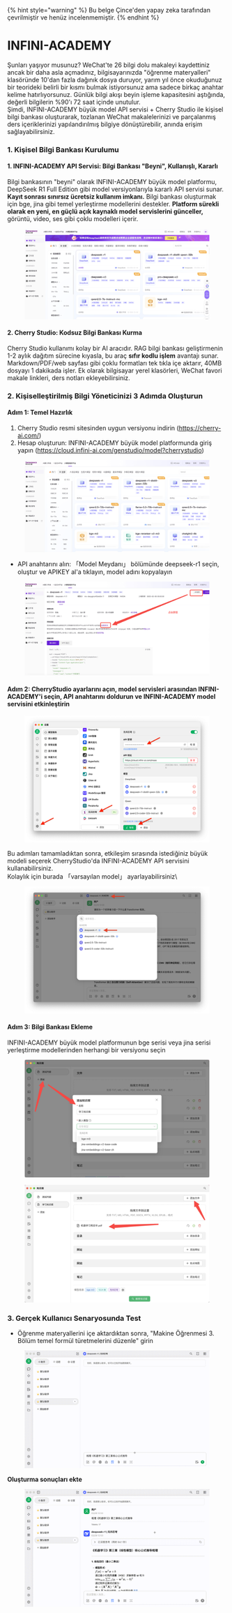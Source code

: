 
{% hint style="warning" %}
Bu belge Çince'den yapay zeka tarafından çevrilmiştir ve henüz incelenmemiştir.
{% endhint %}

# INFINI-ACADEMY

Şunları yaşıyor musunuz? WeChat'te 26 bilgi dolu makaleyi kaydettiniz ancak bir daha asla açmadınız, bilgisayarınızda "öğrenme materyalleri" klasöründe 10'dan fazla dağınık dosya duruyor, yarım yıl önce okuduğunuz bir teorideki belirli bir kısmı bulmak istiyorsunuz ama sadece birkaç anahtar kelime hatırlıyorsunuz. Günlük bilgi akışı beyin işleme kapasitesini aştığında, değerli bilgilerin %90'ı 72 saat içinde unutulur.\
Şimdi, INFINI-ACADEMY büyük model API servisi + Cherry Studio ile kişisel bilgi bankası oluşturarak, tozlanan WeChat makalelerinizi ve parçalanmış ders içeriklerinizi yapılandırılmış bilgiye dönüştürebilir, anında erişim sağlayabilirsiniz.

### 1. Kişisel Bilgi Bankası Kurulumu

#### 1. INFINI-ACADEMY API Servisi: Bilgi Bankası "Beyni", Kullanışlı, Kararlı

Bilgi bankasının "beyni" olarak INFINI-ACADEMY büyük model platformu, DeepSeek R1 Full Edition gibi model versiyonlarıyla kararlı API servisi sunar. **Kayıt sonrası sınırsız ücretsiz kullanım imkanı.** Bilgi bankası oluşturmak için bge, jina gibi temel yerleştirme modellerini destekler. **Platform sürekli olarak en yeni, en güçlü açık kaynaklı model servislerini günceller,** görüntü, video, ses gibi çoklu modelleri içerir.

<figure><img src="../../.gitbook/assets/1280X1280 (1) (1).PNG" alt=""><figcaption></figcaption></figure>

#### 2. Cherry Studio: Kodsuz Bilgi Bankası Kurma

Cherry Studio kullanımı kolay bir AI aracıdır. RAG bilgi bankası geliştirmenin 1-2 aylık dağıtım sürecine kıyasla, bu araç **sıfır kodlu işlem** avantajı sunar. Markdown/PDF/web sayfası gibi çoklu formatları tek tıkla içe aktarır, 40MB dosyayı 1 dakikada işler. Ek olarak bilgisayar yerel klasörleri, WeChat favori makale linkleri, ders notları ekleyebilirsiniz.

### 2. Kişiselleştirilmiş Bilgi Yöneticinizi 3 Adımda Oluşturun

#### Adım 1: Temel Hazırlık

1. Cherry Studio resmi sitesinden uygun versiyonu indirin (https://cherry-ai.com/)
2. Hesap oluşturun: INFINI-ACADEMY büyük model platformunda giriş yapın (https://cloud.infini-ai.com/genstudio/model?cherrystudio)

<figure><img src="../../.gitbook/assets/image (90).png" alt=""><figcaption></figcaption></figure>

* API anahtarını alın: 「Model Meydanı」 bölümünde deepseek-r1 seçin, oluştur ve APIKEY al'a tıklayın, model adını kopyalayın

<figure><img src="../../.gitbook/assets/output (1).png" alt=""><figcaption></figcaption></figure>

#### Adım 2: CherryStudio ayarlarını açın, model servisleri arasından INFINI-ACADEMY'i seçin, API anahtarını doldurun ve INFINI-ACADEMY model servisini etkinleştirin

<figure><img src="../../.gitbook/assets/1280X1280 (2) (1).png" alt=""><figcaption></figcaption></figure>

Bu adımları tamamladıktan sonra, etkileşim sırasında istediğiniz büyük modeli seçerek CherryStudio'da INFINI-ACADEMY API servisini kullanabilirsiniz.\
Kolaylık için burada 「varsayılan model」 ayarlayabilirsiniz\

<figure><img src="../../.gitbook/assets/01445ab7-b863-4155-b517-2b6c3c581f47.png" alt=""><figcaption></figcaption></figure>

#### Adım 3: Bilgi Bankası Ekleme

INFINI-ACADEMY büyük model platformunun bge serisi veya jina serisi yerleştirme modellerinden herhangi bir versiyonu seçin

<figure><img src="../../.gitbook/assets/1 (1).png" alt=""><figcaption></figcaption></figure>

<figure><img src="../../.gitbook/assets/2 (2).png" alt=""><figcaption></figcaption></figure>

### 3. Gerçek Kullanıcı Senaryosunda Test

* Öğrenme materyallerini içe aktardıktan sonra, "Makine Öğrenmesi 3. Bölüm temel formül türetmelerini düzenle" girin

<figure><img src="../../.gitbook/assets/6bbdbd0d-5db4-4440-b840-3bb3f422b831.gif" alt=""><figcaption></figcaption></figure>

**Oluşturma sonuçları ekte**

<figure><img src="../../.gitbook/assets/3.gif" alt=""><figcaption></figcaption></figure>